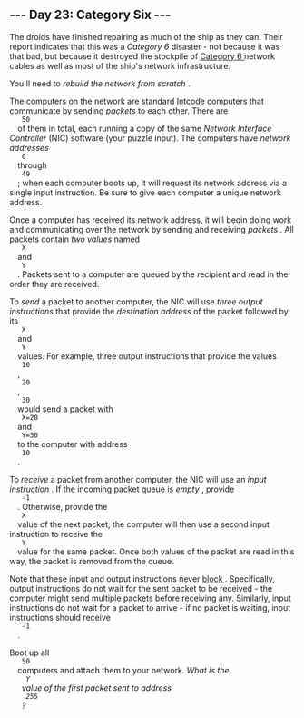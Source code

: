 <article class="day-desc">
 <h2>
  --- Day 23: Category Six ---
 </h2>
 <p>
  The droids have finished repairing as much of the ship as they can.  Their
  <span title="If you don't at least exhale sharply through your nose after reading this joke, we probably can't be friends.">
   report
  </span>
  indicates that this was a
  <em>
   Category 6
  </em>
  disaster - not because it was that bad, but because it destroyed the stockpile of
  <a href="https://en.wikipedia.org/wiki/Category_6_cable">
   Category 6
  </a>
  network cables as well as most of the ship's network infrastructure.
 </p>
 <p>
  You'll need to
  <em>
   rebuild the network from scratch
  </em>
  .
 </p>
 <p>
  The computers on the network are standard
  <a href="9">
   Intcode
  </a>
  computers that communicate by sending
  <em>
   packets
  </em>
  to each other.  There are
  <code>
   50
  </code>
  of them in total, each running a copy of the same
  <em>
   Network Interface Controller
  </em>
  (NIC) software (your puzzle input). The computers have
  <em>
   network addresses
  </em>
  <code>
   0
  </code>
  through
  <code>
   49
  </code>
  ; when each computer boots up, it will request its network address via a single input instruction. Be sure to give each computer a unique network address.
 </p>
 <p>
  Once a computer has received its network address, it will begin doing work and communicating over the network by sending and receiving
  <em>
   packets
  </em>
  . All packets contain
  <em>
   two values
  </em>
  named
  <code>
   X
  </code>
  and
  <code>
   Y
  </code>
  . Packets sent to a computer are queued by the recipient and read in the order they are received.
 </p>
 <p>
  To
  <em>
   send
  </em>
  a packet to another computer, the NIC will use
  <em>
   three output instructions
  </em>
  that provide the
  <em>
   destination address
  </em>
  of the packet followed by its
  <code>
   X
  </code>
  and
  <code>
   Y
  </code>
  values.  For example, three output instructions that provide the values
  <code>
   10
  </code>
  ,
  <code>
   20
  </code>
  ,
  <code>
   30
  </code>
  would send a packet with
  <code>
   X=20
  </code>
  and
  <code>
   Y=30
  </code>
  to the computer with address
  <code>
   10
  </code>
  .
 </p>
 <p>
  To
  <em>
   receive
  </em>
  a packet from another computer, the NIC will use an
  <em>
   input instruction
  </em>
  .  If the incoming packet queue is
  <em>
   empty
  </em>
  , provide
  <code>
   -1
  </code>
  .  Otherwise, provide the
  <code>
   X
  </code>
  value of the next packet; the computer will then use a second input instruction to receive the
  <code>
   Y
  </code>
  value for the same packet.  Once both values of the packet are read in this way, the packet is removed from the queue.
 </p>
 <p>
  Note that these input and output instructions never
  <a href="https://en.wikipedia.org/wiki/Blocking_(computing)">
   block
  </a>
  . Specifically, output instructions do not wait for the sent packet to be received - the computer might send multiple packets before receiving any. Similarly, input instructions do not wait for a packet to arrive - if no packet is waiting, input instructions should receive
  <code>
   -1
  </code>
  .
 </p>
 <p>
  Boot up all
  <code>
   50
  </code>
  computers and attach them to your network.
  <em>
   What is the
   <code>
    Y
   </code>
   value of the first packet sent to address
   <code>
    255
   </code>
   ?
  </em>
 </p>
</article>

